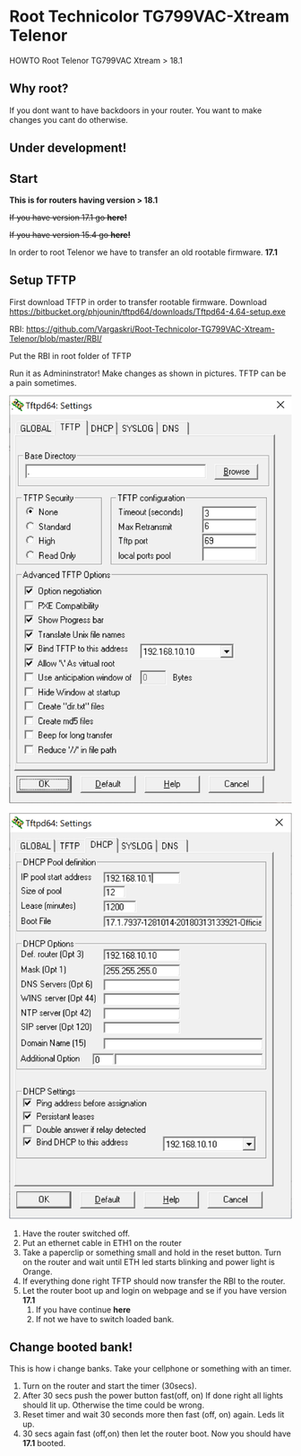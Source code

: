 # Root Technicolor TG799VAC-Xtream Telenor

HOWTO Root Telenor TG799VAC Xtream > 18.1

## Why root?

If you dont want to have backdoors in your router.
You want to make changes you cant do otherwise. 

## Under development!



## Start

**This is for routers having version > 18.1**

~~If you have version 17.1 go **here!**~~

~~If you have version 15.4 go **here!**~~

In order to root Telenor we have to transfer an old rootable firmware. **17.1** 

## Setup TFTP

First download TFTP in order to transfer rootable firmware.
Download https://bitbucket.org/phjounin/tftpd64/downloads/Tftpd64-4.64-setup.exe

RBI: https://github.com/Vargaskri/Root-Technicolor-TG799VAC-Xtream-Telenor/blob/master/RBI/

Put the RBI in root folder of TFTP

Run it as Admininstrator! Make changes as shown in pictures. TFTP can be a pain sometimes. 

![T F T P Settings](images/TFTPSettings.png)

![T F T P Settings2](images/TFTPSettings2.png)

1. Have the router switched off.
1. Put an ethernet cable in ETH1 on the router 
1. Take a paperclip or something small and hold in the reset button. Turn on the router and wait until ETH led starts blinking and power light is Orange.
1. If everything done right TFTP should now transfer the RBI to the router.
1. Let the router boot up and login on webpage and se if you have version **17.1**
    1. If you have continue **here**
    1. If not we have to switch loaded bank.


## Change booted bank!

This is how i change banks. 
Take your cellphone or something with an timer.
1. Turn on the router and start the timer (30secs). 
2. After 30 secs push the power button fast(off, on) If done right all lights should lit up. Otherwise the time could be wrong.
3. Reset timer and wait 30 seconds more then fast (off, on) again. Leds lit up.
4. 30 secs again fast (off,on) then let the router boot. Now you should have **17.1**  booted.